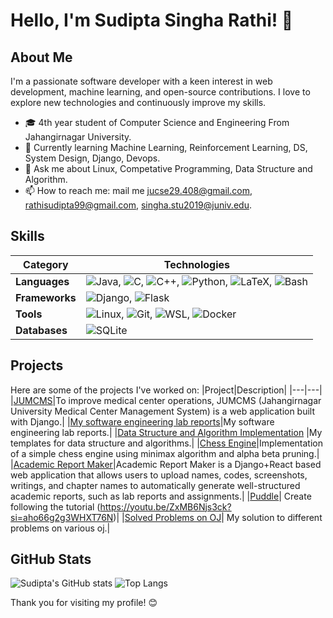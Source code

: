 # Hello, I'm Sudipta Singha Rathi! 👋

## About Me
I'm a passionate software developer with a keen interest in web development, machine learning, and open-source contributions. I love to explore new technologies and continuously improve my skills.

- 🎓 4th year student of Computer Science and Engineering From Jahangirnagar University.
- 🌱 Currently learning Machine Learning, Reinforcement Learning, DS, System Design, Django, Devops.
- 💬 Ask me about Linux, Competative Programming, Data Structure and Algorithm.
- 📫 How to reach me: mail me jucse29.408@gmail.com, rathisudipta99@gmail.com, singha.stu2019@juniv.edu.

## Skills
|Category|Technologies|
|-----------------|-----------------------------|
| **Languages**| ![Java](https://img.shields.io/badge/Java-007396?style=for-the-badge&logo=java&logoColor=white), ![C](https://img.shields.io/badge/C-00599C?style=for-the-badge&logo=c&logoColor=white), ![C++](https://img.shields.io/badge/C++-00599C?style=for-the-badge&logo=c%2B%2B&logoColor=white), ![Python](https://img.shields.io/badge/Python-3776AB?style=for-the-badge&logo=python&logoColor=white), ![LaTeX](https://img.shields.io/badge/LaTeX-008080?style=for-the-badge&logo=latex&logoColor=white), ![Bash](https://img.shields.io/badge/Bash-4EAA25?style=for-the-badge&logo=gnu-bash&logoColor=white)|
| **Frameworks**| ![Django](https://img.shields.io/badge/Django-092E20?style=for-the-badge&logo=django&logoColor=white), ![Flask](https://img.shields.io/badge/Flask-000?style=for-the-badge&logo=flask&logoColor=white)|
| **Tools**| ![Linux](https://img.shields.io/badge/Linux-FCC624?style=for-the-badge&logo=linux&logoColor=black), ![Git](https://img.shields.io/badge/Git-F05032?style=for-the-badge&logo=git&logoColor=white), ![WSL](https://img.shields.io/badge/WSL-4D4D4D?style=for-the-badge&logo=windows-terminal&logoColor=white), ![Docker](https://img.shields.io/badge/Docker-2496ED?style=for-the-badge&logo=docker&logoColor=white)|
| **Databases**| ![SQLite](https://img.shields.io/badge/SQLite-003B57?style=for-the-badge&logo=sqlite&logoColor=white)|

## Projects
Here are some of the projects I've worked on:
|Project|Description|
|---|---|
|[JUMCMS](https://github.com/sudiptarathi2020/JUMCMS-Jahangirnagar-University-Medical-Center-Management-System)|To improve medical center operations, JUMCMS (Jahangirnagar University Medical Center Management System) is a web application built with Django.| 
|[My software engineering lab reports](https://github.com/sudiptarathi2020/Software-Engineering-Lab-CSE404-Reports.git)|My software engineering lab reports.|
|[Data Structure and Algorithm Implementation](https://github.com/sudiptarathi2020/Data-structures-and-Algorithms-in-cpp) |My templates for data structure and algorithms.|
|[Chess Engine](https://github.com/sudiptarathi2020/Simple-Chess-Engine)|Implementation of a simple chess engine using minimax algorithm and alpha beta pruning.|
|[Academic Report Maker](https://github.com/sudiptarathi2020/academic-report-maker)|Academic Report Maker is a Django+React based web application that allows users to upload names, codes, screenshots, writings, and chapter names to automatically generate well-structured academic reports, such as lab reports and assignments.|
|[Puddle](https://github.com/sudiptarathi2020/puddle)| Create following the tutorial (https://youtu.be/ZxMB6Njs3ck?si=aho66g2g3WHXT76N)|
|[Solved Problems on OJ](https://github.com/sudiptarathi2020/Problem-Solves)| My solution to different problems on various oj.|

## GitHub Stats
![Sudipta's GitHub stats](https://github-readme-stats.vercel.app/api?username=sudiptarathi2020&show_icons=true&theme=radical)
![Top Langs](https://github-readme-stats.vercel.app/api/top-langs/?username=sudiptarathi2020&layout=compact&theme=radical)

Thank you for visiting my profile! 😊
